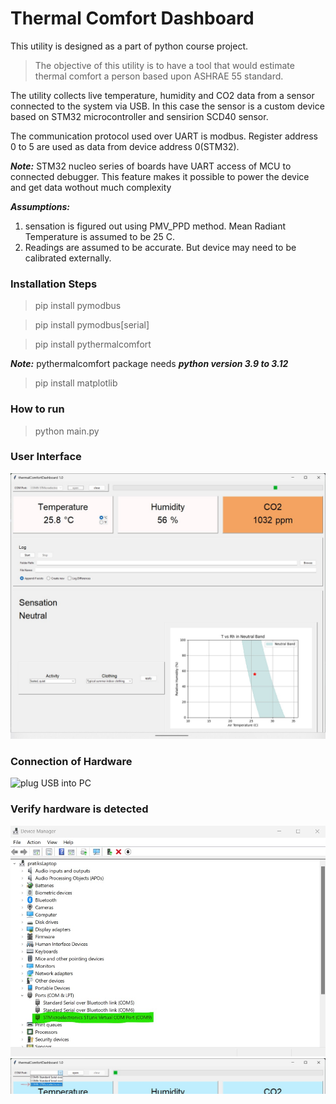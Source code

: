 # Thermal Comfort Dashboard

This utility is designed as a part of python course project.

> The objective of this utility is to have a tool that would estimate thermal comfort a person based upon ASHRAE 55 standard.

The utility collects live temperature, humidity and CO2 data from a sensor connected to the system via USB.
In this case the sensor is a custom device based on STM32 microcontroller and sensirion SCD40 sensor.

The communication protocol used over UART is modbus.
Register address 0 to 5 are used as data from device address 0(STM32).

***Note:***
STM32 nucleo series of boards have UART access of MCU to connected debugger. This feature makes it possible to power the device and get data wothout much complexity

***Assumptions:***
1. sensation is figured out using PMV_PPD method. Mean Radiant Temperature is assumed to be 25 C.
2. Readings are assumed to be accurate. But device may need to be calibrated externally.


### Installation Steps

> pip install pymodbus

> pip install pymodbus[serial]

> pip install pythermalcomfort

***Note:*** pythermalcomfort package needs ***python version 3.9 to 3.12***

> pip install matplotlib


### How to run

> python main.py

### User Interface

![Screenshot of UI](images/ui.jpg)

### Connection of Hardware

![plug USB into PC](https://www.dmcinfo.com/Portals/0/STM32%20Nucleo%20Development%20Board%20and%20USB%20Mini%20B%20Cable_1.jpg)

### Verify hardware is detected
![device manager should have STMicro](images/detect1.jpg)
![device manager should have STMicro](images/detect2.jpg)
